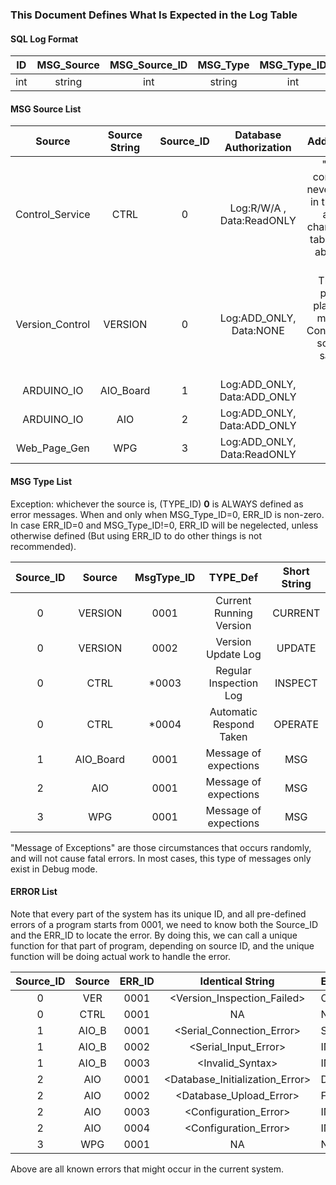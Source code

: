 ### This Document Defines What Is Expected in the Log Table

#### SQL Log Format

|  ID   |   MSG_Source  | MSG_Source_ID|   MSG_Type   |  MSG_Type_ID |    ERR_ID    |       MSG_Index     |     Stamp    |   Date_Time  |
|:-----:|:-------------:|:------------:|:------------:|:------------:|:------------:|:-------------------:|:------------:|:------------:|
|  int  |    string     |      int     |    string    |      int     |      int     |        string       |      int     |   Date Time  |

#### MSG Source List

|     Source     |Source String| Source_ID |      Database Authorization     |  Additional Note  |
|:--------------:|:-----------:|:---------:|:-------------------------------:|:-----------------:|
| Control_Service|     CTRL    |     0     |   Log:R/W/A   , Data:ReadONLY   | "DELETE" command will never be wirtten in the code, no access to change the data table, no worry about loss of data |
| Version_Control|   VERSION   |     0     |   Log:ADD_ONLY, Data:NONE       | This part of program is planned to be merged into Control_Service, so it has the same ID as CTRL |
| ARDUINO_IO     |  AIO_Board  |     1     |   Log:ADD_ONLY, Data:ADD_ONLY   ||
| ARDUINO_IO     |     AIO     |     2     |   Log:ADD_ONLY, Data:ADD_ONLY   ||
| Web_Page_Gen   |     WPG     |     3     |   Log:ADD_ONLY, Data:ReadONLY   ||

#### MSG Type List

Exception: whichever the source is, (TYPE_ID) **0** is ALWAYS defined as error messages. When and only when MSG_Type_ID=0, ERR_ID is non-zero.
In case ERR_ID=0 and MSG_Type_ID!=0, ERR_ID will be negelected, unless otherwise defined (But using ERR_ID to do other things is not recommended).

|Source_ID|   Source  |MsgType_ID|         TYPE_Def        |    Short String    |
|:-------:|:---------:|:--------:|:-----------------------:|:------------------:|
|    0    |  VERSION  |   0001   | Current Running Version |      CURRENT       |
|    0    |  VERSION  |   0002   | Version Update Log      |      UPDATE        |
|    0    |    CTRL   |  *0003   | Regular Inspection Log  |      INSPECT       |
|    0    |    CTRL   |  *0004   | Automatic Respond Taken |      OPERATE       |
|    1    | AIO_Board |   0001   | Message of expections   |        MSG         |
|    2    |    AIO    |   0001   | Message of expections   |        MSG         |
|    3    |    WPG    |   0001   | Message of expections   |        MSG         |

"Message of Exceptions" are those circumstances that occurs randomly, and will not cause fatal errors. In most cases, this type of messages only exist in Debug mode.

#### ERROR List

Note that every part of the system has its unique ID, and all pre-defined errors of a program starts from 0001, we need to know both the Source_ID and the ERR_ID to locate the error. By doing this, we can call a unique function for that part of program, depending on source ID, and the unique function will be doing actual work to handle the error.

|Source_ID|Source|ERR_ID|       Identical String      |       ERROR Define       |          Action          |
|:-------:|:----:|:----:|:---------------------------:|:------------------------ |:------------------------:|
|    0    | VER  | 0001 | <Version_Inspection_Failed> | Could Not Verify Version |        Undefined         |
|    0    | CTRL | 0001 |             NA              |            NA            |        Undefined         |
|    1    | AIO_B| 0001 |<Serial_Connection_Error>    |Serial_Port_Not_Responding(Abort)|        Undefined  |
|    1    | AIO_B| 0002 |<Serial_Input_Error>         |INVALID_Serial_INPUT      |        Undefined         |
|    1    | AIO_B| 0003 |<Invalid_Syntax>             |INVALID_String_Syntax     |        Undefined         |
|    2    | AIO  | 0001 |<Database_Initialization_Error>|Data_Base_Initialization_Failed(Abort)|        Undefined|
|    2    | AIO  | 0002 |<Database_Upload_Error>      |Failed_To_Commit_Command(Abort)|        Undefined    |
|    2    | AIO  | 0003 |<Configuration_Error>        |INVALID_Data_Record(PROCEED)|        Undefined       |
|    2    | AIO  | 0004 |<Configuration_Error>        |INVALID_Data_Tag(PROCEED) |        Undefined         |
|    3    | WPG  | 0001 |             NA              |            NA            |        Undefined         |

Above are all known errors that might occur in the current system.